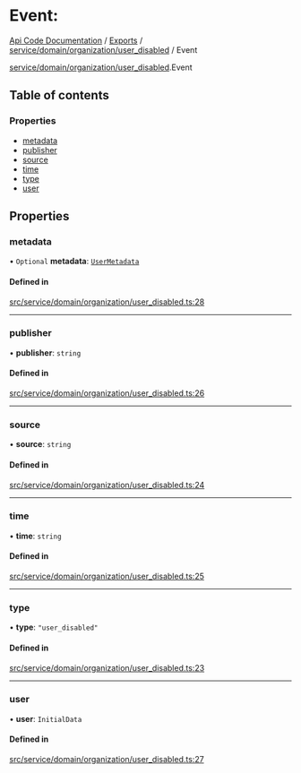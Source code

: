 # Event: 
 
[Api Code Documentation](../README.md) / [Exports](../modules.md) / [service/domain/organization/user\_disabled](../modules/service_domain_organization_user_disabled.md) / Event

[service/domain/organization/user\_disabled](../modules/service_domain_organization_user_disabled.md).Event

## Table of contents

### Properties

- [metadata](service_domain_organization_user_disabled.Event.md#metadata)
- [publisher](service_domain_organization_user_disabled.Event.md#publisher)
- [source](service_domain_organization_user_disabled.Event.md#source)
- [time](service_domain_organization_user_disabled.Event.md#time)
- [type](service_domain_organization_user_disabled.Event.md#type)
- [user](service_domain_organization_user_disabled.Event.md#user)

## Properties

### metadata

• `Optional` **metadata**: [`UserMetadata`](../modules/service_domain_metadata.md#usermetadata)

#### Defined in

[src/service/domain/organization/user_disabled.ts:28](https://github.com/openkfw/TruBudget/blob/90402cb/api/src/service/domain/organization/user_disabled.ts#L28)

___

### publisher

• **publisher**: `string`

#### Defined in

[src/service/domain/organization/user_disabled.ts:26](https://github.com/openkfw/TruBudget/blob/90402cb/api/src/service/domain/organization/user_disabled.ts#L26)

___

### source

• **source**: `string`

#### Defined in

[src/service/domain/organization/user_disabled.ts:24](https://github.com/openkfw/TruBudget/blob/90402cb/api/src/service/domain/organization/user_disabled.ts#L24)

___

### time

• **time**: `string`

#### Defined in

[src/service/domain/organization/user_disabled.ts:25](https://github.com/openkfw/TruBudget/blob/90402cb/api/src/service/domain/organization/user_disabled.ts#L25)

___

### type

• **type**: ``"user_disabled"``

#### Defined in

[src/service/domain/organization/user_disabled.ts:23](https://github.com/openkfw/TruBudget/blob/90402cb/api/src/service/domain/organization/user_disabled.ts#L23)

___

### user

• **user**: `InitialData`

#### Defined in

[src/service/domain/organization/user_disabled.ts:27](https://github.com/openkfw/TruBudget/blob/90402cb/api/src/service/domain/organization/user_disabled.ts#L27)
